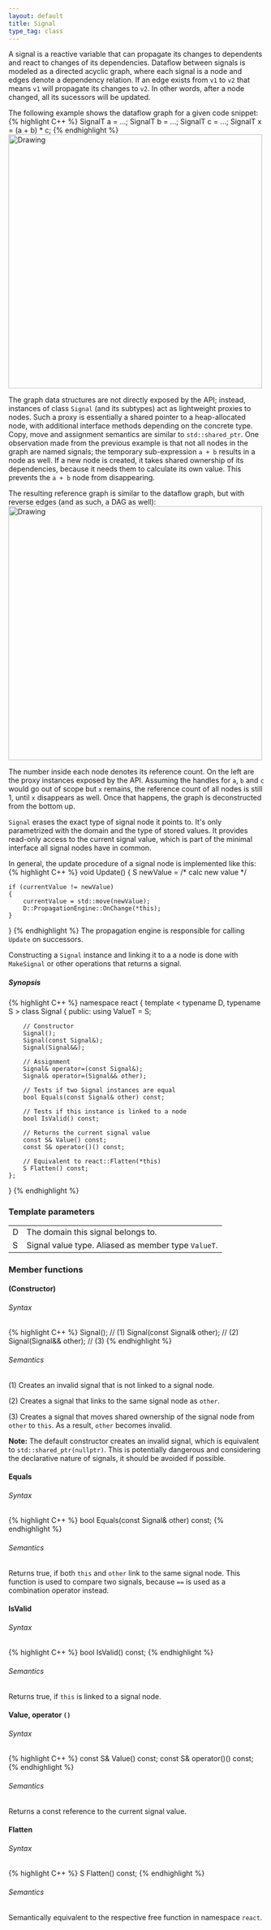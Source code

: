 ```yaml
---
layout: default
title: Signal
type_tag: class
---
```

A signal is a reactive variable that can propagate its changes to dependents and react to changes of its dependencies.
Dataflow between signals is modeled as a directed acyclic graph, where each signal is a node and edges denote a dependency relation.
If an edge exists from `v1` to `v2` that means `v1` will propagate its changes to `v2`.
In other words, after a node changed, all its sucessors will be updated.

The following example shows the dataflow graph for a given code snippet:
{% highlight C++ %}
SignalT<int> a = ...;
SignalT<int> b = ...;
SignalT<int> c = ...;
SignalT<int> x = (a + b) * c;
{% endhighlight %}
<br />
<img src="images/signals1.png" alt="Drawing" width="500px" />

The graph data structures are not directly exposed by the API; instead, instances of class `Signal` (and its subtypes) act as lightweight proxies to nodes.
Such a proxy is essentially a shared pointer to a heap-allocated node, with additional interface methods depending on the concrete type.
Copy, move and assignment semantics are similar to `std::shared_ptr`.
One observation made from the previous example is that not all nodes in the graph are named signals; the temporary sub-expression `a + b` results in a node as well.
If a new node is created, it takes shared ownership of its dependencies, because it needs them to calculate its own value. This prevents the `a + b` node from disappearing.

The resulting reference graph is similar to the dataflow graph, but with reverse edges (and as such, a DAG as well): <br />
<img src="images/signals2.png" alt="Drawing" width="500px" />

The number inside each node denotes its reference count. On the left are the proxy instances exposed by the API.
Assuming the handles for `a`, `b` and `c` would go out of scope but `x` remains, the reference count of all nodes is still 1, until `x` disappears as well.
Once that happens, the graph is deconstructed from the bottom up.

`Signal` erases the exact type of signal node it points to. It's only parametrized with the domain and the type of stored values.
It provides read-only access to the current signal value, which is part of the minimal interface all signal nodes have in common.

In general, the update procedure of a signal node is implemented like this:
{% highlight C++ %}
void Update()
{
    S newValue = /* calc new value */

    if (currentValue != newValue)
    {
        currentValue = std::move(newValue);
        D::PropagationEngine::OnChange(*this);
    }
}
{% endhighlight %}
The propagation engine is responsible for calling `Update` on successors.

Constructing a `Signal` instance and linking it to a a node is done with `MakeSignal` or other operations that returns a signal.

##### Synopsis
{% highlight C++ %}
namespace react
{
    template
    <
        typename D,
        typename S
    >
    class Signal
    {
    public:
        using ValueT = S;

        // Constructor
        Signal();
        Signal(const Signal&);
        Signal(Signal&&);

        // Assignment
        Signal& operator=(const Signal&);
        Signal& operator=(Signal&& other);

        // Tests if two Signal instances are equal
        bool Equals(const Signal& other) const;

        // Tests if this instance is linked to a node
        bool IsValid() const;

        // Returns the current signal value
        const S& Value() const;
        const S& operator()() const;

        // Equivalent to react::Flatten(*this)
        S Flatten() const;
    };
}
{% endhighlight %}

### Template parameters
<table>
<tr>
<td>D</td>
<td>The domain this signal belongs to.</td>
</tr>
<tr>
<td>S</td>
<td>Signal value type. Aliased as member type <code>ValueT</code>.</td>
</tr>
</table>

### Member functions

#### (Constructor)
###### Syntax
{% highlight C++ %}
Signal();                    // (1)
Signal(const Signal& other); // (2)
Signal(Signal&& other);      // (3)
{% endhighlight %}
###### Semantics
(1) Creates an invalid signal that is not linked to a signal node.

(2) Creates a signal that links to the same signal node as `other`.

(3) Creates a signal that moves shared ownership of the signal node from `other` to `this`.
As a result, `other` becomes invalid.

**Note:** The default constructor creates an invalid signal, which is equivalent to `std::shared_ptr(nullptr)`.
This is potentially dangerous and considering the declarative nature of signals, it should be avoided if possible.

#### Equals
###### Syntax
{% highlight C++ %}
bool Equals(const Signal& other) const;
{% endhighlight %}

###### Semantics
Returns true, if both `this` and `other` link to the same signal node.
This function is used to compare two signals, because `==` is used as a combination operator instead.

#### IsValid
###### Syntax
{% highlight C++ %}
bool IsValid() const;
{% endhighlight %}

###### Semantics
Returns true, if `this` is linked to a signal node.

#### Value, operator `()`
###### Syntax
{% highlight C++ %}
const S& Value() const;
const S& operator()() const;
{% endhighlight %}

###### Semantics
Returns a const reference to the current signal value.

#### Flatten
###### Syntax
{% highlight C++ %}
S Flatten() const;
{% endhighlight %}

###### Semantics
Semantically equivalent to the respective free function in namespace `react`.